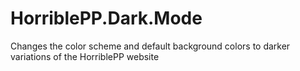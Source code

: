 # HorriblePP.Dark.Mode
Changes the color scheme and default background colors to darker variations of the HorriblePP website
